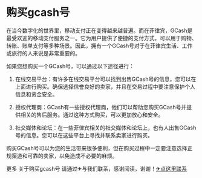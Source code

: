 # 购买gcash号

在当今数字化的世界里，移动支付正在变得越来越普遍。而在菲律宾，GCash是最受欢迎的移动支付服务之一。它为用户提供了便捷的支付方式，可以用于购物、转账、账单支付等多种场景。因此，拥有一个GCash号对于在菲律宾生活、工作或旅行的人来说是非常重要的。

如果您想购买一个GCash号，可以通过以下途径进行：

1. 在线交易平台：有许多在线交易平台可以找到出售GCash号的信息，您可以在上面进行购买。确保选择信誉良好的卖家，并且在交易过程中要注意保护个人信息和资金安全。

2. 授权代理商：GCash有一些授权代理商，他们可以帮助您购买GCash号并提供相关的售后服务。通过这种方式购买，可以更加放心和安全。

3. 社交媒体和论坛：在一些菲律宾相关的社交媒体和论坛上，也有人出售GCash号的信息。您可以在这些平台上寻找并联系卖家进行购买。

购买GCash号可以为您的生活带来很多便利，但在购买过程中一定要注意选择正规渠道和可靠的卖家，以免造成不必要的麻烦。

更多 关于购买gcash号 请通过✈与我们联系，感谢阅读，谢谢！[✈点这里联系](https://c.k02.cc)